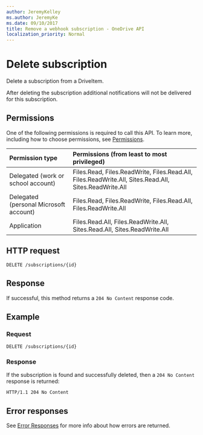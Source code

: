 ```yaml
---
author: JeremyKelley
ms.author: JeremyKe
ms.date: 09/10/2017
title: Remove a webhook subscription - OneDrive API
localization_priority: Normal
---
```

# Delete subscription

Delete a subscription from a DriveItem.

After deleting the subscription additional notifications will not be delivered for this subscription.

## Permissions

One of the following permissions is required to call this API. To learn more, including how to choose permissions, see [Permissions](../concepts/permissions_reference.md).

|Permission type      | Permissions (from least to most privileged)              |
|:--------------------|:---------------------------------------------------------|
|Delegated (work or school account) | Files.Read, Files.ReadWrite, Files.Read.All, Files.ReadWrite.All, Sites.Read.All, Sites.ReadWrite.All    |
|Delegated (personal Microsoft account) | Files.Read, Files.ReadWrite, Files.Read.All, Files.ReadWrite.All    |
|Application | Files.Read.All, Files.ReadWrite.All, Sites.Read.All, Sites.ReadWrite.All |

## HTTP request

<!-- { "blockType": "ignored" } -->

```http
DELETE /subscriptions/{id}
```

## Response

If successful, this method returns a `204 No Content` response code.

## Example

### Request

<!-- { "blockType": "request", "name": "delete-subscription-graph", "tags": "service.graph" } -->

```http
DELETE /subscriptions/{id}
```

### Response

If the subscription is found and successfully deleted, then a `204 No Content` response is returned:

<!-- { "blockType": "response" } -->

```http
HTTP/1.1 204 No Content
```

## Error responses

See [Error Responses][error-response] for more info about
how errors are returned.

[error-response]: ../concepts/errors.md

<!-- {
  "type": "#page.annotation",
  "description": "List the subscriptions created for an item.",
  "keywords": "notification,list,subscription,webhook,enumerate",
  "section": "documentation",
  "tocPath": "Webhooks/Delete"
} -->
